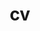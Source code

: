 ---
layout: cv
permalink: /cv/
title: cv
nav: true
nav_order: 4
cv_pdf: ../assets/pdf/CV_Hojeong.pdf
description: This is a description of the page. You can modify it in '_pages/cv.md'. You can also change or remove the top pdf download button.
toc:
  sidebar: left
---
